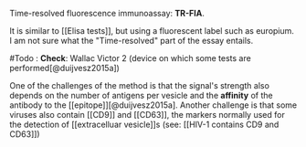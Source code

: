 Time-resolved fluorescence immunoassay: **TR-FIA**. 

It is similar to [[Elisa tests]], but using a fluorescent label such as europium. I am not sure what the "Time-resolved" part of the essay entails. 

#Todo : **Check**: Wallac Victor 2 (device on which some tests are performed[@duijvesz2015a])

One of the challenges of the method is that the signal's strength also depends on the number of antigens per vesicle and the **affinity** of the antibody to the [[epitope]][@duijvesz2015a]. Another challenge is that some viruses also contain [[CD9]] and [[CD63]], the markers normally used for the detection of [[extracelluar vesicle]]s (see: [[HIV-1 contains CD9 and CD63]])